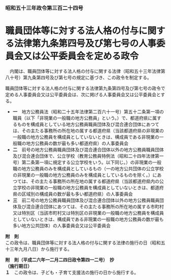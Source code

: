 ### 昭和五十三年政令第三百二十四号  
# 職員団体等に対する法人格の付与に関する法律第九条第四号及び第七号の人事委員会又は公平委員会を定める政令  
　内閣は、職員団体等に対する法人格の付与に関する法律（昭和五十三年法律第八十号）第九条第四号及び第七号の規定に基づき、この政令を制定する。  
  
職員団体等に対する法人格の付与に関する法律第九条第四号及び第七号の政令で定める人事委員会又は公平委員会は、次に掲げる人事委員会又は公平委員会とする。  
* **一**　地方公務員法（昭和二十五年法律第二百六十一号）第五十二条第一項の職員（以下「非現業の一般職の地方公務員」という。）で、都道府県に属するものを構成員としている地方公務員職員団体及び混合連合団体にあつては、その主たる事務所の所在地の属する都道府県（当該都道府県の非現業の一般職の地方公務員を構成員としていないときは、構成員である非現業の一般職の地方公務員の数が最も多い都道府県）の人事委員会  
* **二**　前号の地方公務員職員団体及び混合連合団体以外の地方公務員職員団体及び混合連合団体で、公立学校（教育公務員特例法（昭和二十四年法律第一号）第二条第一項に規定する公立学校をいう。以下同じ。）の非現業の一般職の地方公務員のみを構成員としているもの（一の地方公共団体の公立学校の非現業の一般職の地方公務員のみを構成員としているものを除く。）にあつては、その主たる事務所の所在地の属する都道府県（当該都道府県内の公立学校の非現業の一般職の地方公務員を構成員としていないときは、都道府県の区域別の構成員の数が最も多い都道府県）の人事委員会  
* **三**　前二号の地方公務員職員団体及び混合連合団体以外の地方公務員職員団体及び混合連合団体にあつては、その主たる事務所の所在地の属する市町村又は特別区（当該市町村又は特別区の非現業の一般職の地方公務員を構成員としていないときは、構成員である非現業の一般職の地方公務員の数が最も多い地方公共団体）の人事委員会又は公平委員会  
  
**附　則**  
この政令は、職員団体等に対する法人格の付与に関する法律の施行の日（昭和五十三年九月八日）から施行する。  
  
**附　則（平成二六年一二月二四日政令第四一二号）　抄**  
**（施行期日）**  
**１**　この政令は、子ども・子育て支援法の施行の日から施行する。  
  
